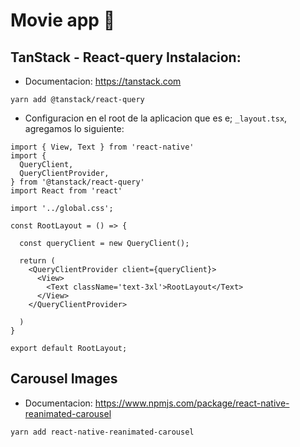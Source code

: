 # Movie app 👋

## TanStack - React-query Instalacion:

- Documentacion: https://tanstack.com

`yarn add @tanstack/react-query`

- Configuracion en el root de la aplicacion que es e; `_layout.tsx`, agregamos lo siguiente:

```tsx
import { View, Text } from 'react-native'
import {
  QueryClient,
  QueryClientProvider,
} from '@tanstack/react-query'
import React from 'react'

import '../global.css';

const RootLayout = () => {

  const queryClient = new QueryClient();

  return (
    <QueryClientProvider client={queryClient}>
      <View>
        <Text className='text-3xl'>RootLayout</Text>
      </View>
    </QueryClientProvider>

  )
}

export default RootLayout;

```

## Carousel Images

- Documentacion: https://www.npmjs.com/package/react-native-reanimated-carousel

`yarn add react-native-reanimated-carousel`